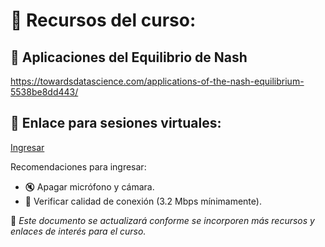 # 📘 Recursos del curso:
## 🔹 Aplicaciones del Equilibrio de Nash
https://towardsdatascience.com/applications-of-the-nash-equilibrium-5538be8dd443/

## 🔹 Enlace para sesiones virtuales:
[Ingresar](https://meet.google.com/ove-jcuy-vpk)

Recomendaciones para ingresar:
- 🔇 Apagar micrófono y cámara.
- 📶 Verificar calidad de conexión (3.2 Mbps mínimamente).


📌 *Este documento se actualizará conforme se incorporen más recursos y enlaces de interés para el curso.*

